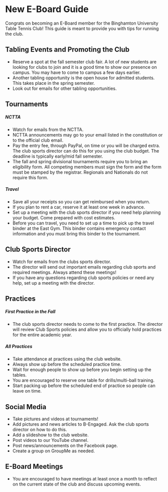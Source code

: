 # New E-Board Guide

Congrats on becoming an E-Board member for the Binghamton University Table Tennis Club! This guide is meant to provide you with tips for running the club.

## Tabling Events and Promoting the Club
- Reserve a spot at the fall semester club fair. A lot of new students are looking for clubs to join and it is a good time to show our presence on campus. You may have to come to campus a few days earlier.
- Another tabling opportunity is the open house for admitted students. This takes place in the spring semester.
- Look out for emails for other tabling opportunities.

## Tournaments

##### NCTTA

- Watch for emails from the NCTTA. 
- NCTTA announcements may go to your email listed in the constitution or to the official club email.
- Pay the entry fee, through PayPal, on time or you will be charged extra. The club sports director can do this for you using the club budget. The deadline is typically early/mid fall semester.
- The fall and spring divisional tournaments require you to bring an eligibility form. All competing members must sign the form and the form must be stamped by the registrar. Regionals and Nationals do not require this form.

##### Travel

- Save all your receipts so you can get reimbursed when you return.
- If you plan to rent a car, reserve it at least one week in advance.
- Set up a meeting with the club sports director if you need help planning your budget. Come prepared with cost estimates.
- Before you can travel, you need to set up a time to pick up the travel binder at the East Gym. This binder contains emergency contact information and you must bring this binder to the tournament.


## Club Sports Director

- Watch for emails from the clubs sports director. 
- The director will send out important emails regarding club sports and required meetings. Always attend these meetings!
- If you have any questions regarding club sports policies or need any help, set up a meeting with the director.


## Practices

##### First Practice in the Fall
- The club sports director needs to come to the first practice. The director will review Club Sports policies and allow you to officially hold practices for the entire academic year.

##### All Practices
- Take attendance at practices using the club website.
- Always show up before the scheduled practice time.
- Wait for enough people to show up before you begin setting up the tables.
- You are encouraged to reserve one table for drills/multi-ball training.
- Start packing up before the scheduled end of practice so people can leave on time.


## Social Media
- Take pictures and videos at tournaments!
- Add pictures and news articles to B-Engaged. Ask the club sports director on how to do this.
- Add a slideshow to the club website.
- Post videos to our YouTube channel.
- Post news/announcements on the Facebook page.
- Create a group on GroupMe as needed.


## E-Board Meetings
- You are encouraged to have meetings at least once a month to reflect on the current state of the club and discuss upcoming events.
